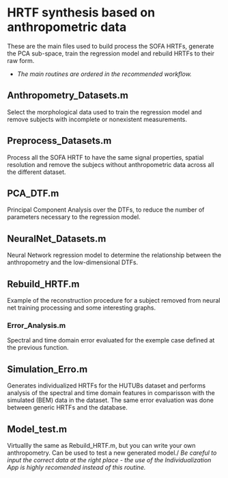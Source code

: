 # HRTF synthesis based on anthropometric data 

These are the main files used to build process the SOFA HRTFs, generate the PCA sub-space, train the regression model and rebuild HRTFs to their raw form.

* *The main routines are ordered in the recommended workflow.*


## Anthropometry_Datasets.m

Select the morphological data used to train the regression model and remove subjects with incomplete or nonexistent measurements.


## Preprocess_Datasets.m

Process all the SOFA HRTF to have the same signal properties, spatial resolution and remove the subjecs without anthropometric data across all the different dataset. 


## PCA_DTF.m

Principal Component Analysis over the DTFs, to reduce the number of parameters necessary to the regression model. 


## NeuralNet_Datasets.m

Neural Network regression model to determine the relationship between the anthropometry and the low-dimensional DTFs.


## Rebuild_HRTF.m 

Example of the reconstruction procedure for a subject removed from neural net training processing and some interesting graphs.


### Error_Analysis.m

Spectral and time domain error evaluated for the exemple case defined at the previous function. 


## Simulation_Erro.m

Generates individualized HRTFs for the HUTUBs dataset and performs analysis of the spectral and time domain features in comparisson with the simulated (BEM) data in the dataset. The same error evaluation was done between generic HRTFs and the database. 


## Model_test.m

Virtuallly the same as Rebuild_HRTF.m, but you can write your own anthropometry. Can be used to test a new generated model./ *Be careful to input the correct data at the right place - the use of the Individualization App is highly recomended instead of this routine.* 
